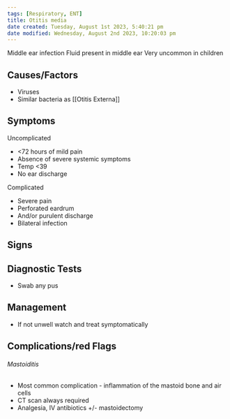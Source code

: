 ```yaml
---
tags: [Respiratory, ENT]
title: Otitis media
date created: Tuesday, August 1st 2023, 5:40:21 pm
date modified: Wednesday, August 2nd 2023, 10:20:03 pm
---
```



Middle ear infection
Fluid present in middle ear
Very uncommon in children

## Causes/Factors

- Viruses
- Similar bacteria as [[Otitis Externa]]

## Symptoms

Uncomplicated

- <72 hours of mild pain
- Absence of severe systemic symptoms
- Temp <39
- No ear discharge

Complicated

- Severe pain
- Perforated eardrum
- And/or purulent discharge
- Bilateral infection

## Signs

## Diagnostic Tests

- Swab any pus

## Management

- If not unwell watch and treat symptomatically

## Complications/red Flags

###### Mastoiditis

- Most common complication - inflammation of the mastoid bone and air cells
- CT scan always required
- Analgesia, IV antibiotics +/- mastoidectomy
